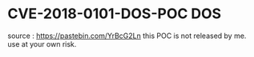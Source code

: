 # CVE-2018-0101-DOS-POC DOS
source : https://pastebin.com/YrBcG2Ln 
this POC is not released by me. use at your own risk.
